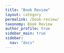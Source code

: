 ```yaml
---
title: "Book Review"
layout: category
permalink: /book-review/
taxonomy: Book Review
author_profile: true
sidebar_main: true
sidebar:
  nav: "docs"
---
```

